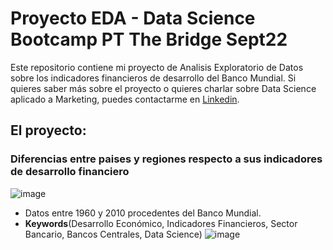 # Proyecto EDA - Data Science Bootcamp PT The Bridge Sept22
 
Este repositorio contiene mi proyecto de Analisis Exploratorio de Datos sobre los indicadores financieros de desarrollo del Banco Mundial.
Si quieres saber más sobre el proyecto o quieres charlar sobre Data Science aplicado a Marketing, puedes contactarme en [Linkedin](https://es.linkedin.com/in/victorbandin/es).
 
## El proyecto:

###  Diferencias entre paises y regiones respecto a sus indicadores de desarrollo financiero
![image](https://github.com/Vbandin/EDA_Victor_Bandin/imgs/Remittances_Received_1992_2008_Low_Income_Economies.png?raw=true)
* Datos entre 1960 y 2010 procedentes del Banco Mundial. 
* **Keywords**(Desarrollo Económico, Indicadores Financieros, Sector Bancario, Bancos Centrales, Data Science)
![image](https://github.com/Vbandin/EDA_Victor_Bandin/imgs/hist_Deposit_Money_Bank_Assets_to_Central_Banks.png?raw=true)
